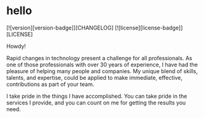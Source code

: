 # hello

[![version][version-badge]][CHANGELOG] [![license][license-badge]][LICENSE]

Howdy!

Rapid changes in technology present a challenge for all professionals. As one of those professionals with over 30 years of experience, I have had the pleasure of helping many people and companies. My unique blend of skills, talents, and expertise, could be applied to make immediate, effective, contributions as part of your team.

I take pride in the things I have accomplished. You can take pride in the services I provide, and you can count on me for getting the results you need.
